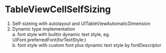 # TableViewCellSelfSizing
1. Self-sizeing with autolayout and UITableViewAutomaticDimension  
2. Dynamic type implementation  
    a. font style with builtin dynamic text style, eg. UIFont.preferredFont(forTextStyle:)  
    b. font style with custom font plus dynamic text style by fontDescriptor

